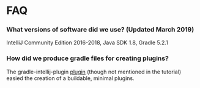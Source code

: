 # FAQ


### What versions of software did we use? (Updated March 2019)

IntelliJ Community Edition 2016-2018, Java SDK 1.8, Gradle 5.2.1

### How did we produce gradle files for creating plugins?

The gradle-intellij-plugin
[plugin](https://github.com/JetBrains/gradle-intellij-plugin) (though not
mentioned in the tutorial) easied the creation of a buildable, minimal plugins.
